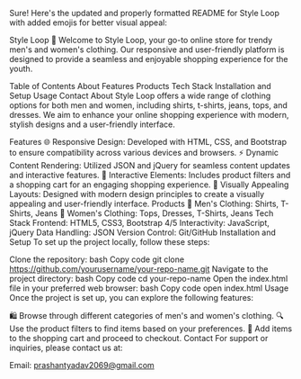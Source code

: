
Sure! Here's the updated and properly formatted README for Style Loop with added emojis for better visual appeal:

Style Loop
🎉 Welcome to Style Loop, your go-to online store for trendy men's and women's clothing. Our responsive and user-friendly platform is designed to provide a seamless and enjoyable shopping experience for the youth.

Table of Contents
About
Features
Products
Tech Stack
Installation and Setup
Usage
Contact
About
Style Loop offers a wide range of clothing options for both men and women, including shirts, t-shirts, jeans, tops, and dresses. We aim to enhance your online shopping experience with modern, stylish designs and a user-friendly interface.

Features
🌐 Responsive Design: Developed with HTML, CSS, and Bootstrap to ensure compatibility across various devices and browsers.
⚡ Dynamic Content Rendering: Utilized JSON and jQuery for seamless content updates and interactive features.
🛒 Interactive Elements: Includes product filters and a shopping cart for an engaging shopping experience.
🎨 Visually Appealing Layouts: Designed with modern design principles to create a visually appealing and user-friendly interface.
Products
👕 Men's Clothing: Shirts, T-Shirts, Jeans
👗 Women's Clothing: Tops, Dresses, T-Shirts, Jeans
Tech Stack
Frontend: HTML5, CSS3, Bootstrap 4/5
Interactivity: JavaScript, jQuery
Data Handling: JSON
Version Control: Git/GitHub
Installation and Setup
To set up the project locally, follow these steps:

Clone the repository:
bash
Copy code
git clone https://github.com/yourusername/your-repo-name.git
Navigate to the project directory:
bash
Copy code
cd your-repo-name
Open the index.html file in your preferred web browser:
bash
Copy code
open index.html
Usage
Once the project is set up, you can explore the following features:

🛍️ Browse through different categories of men's and women's clothing.
🔍 Use the product filters to find items based on your preferences.
🛒 Add items to the shopping cart and proceed to checkout.
Contact
For support or inquiries, please contact us at:

Email: prashantyadav2069@gmail.com
